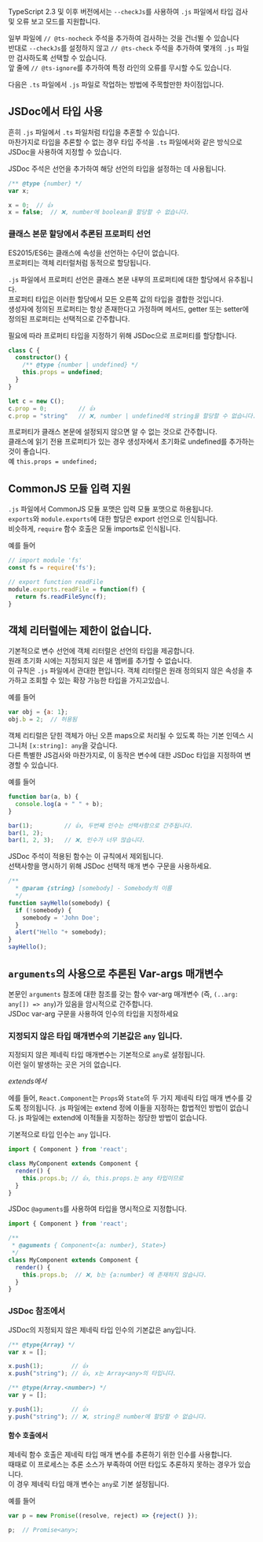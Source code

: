 TypeScript 2.3 및 이후 버전에서는 `--checkJs`를 사용하여 `.js` 파일에서 타입 검사 및 오류 보고 모드를 지원합니다.

일부 파일에 `// @ts-nocheck` 주석을 추가하여 검사하는 것을 건너뛸 수 있습니다<br/>
반대로 `--checkJs`를 설정하지 않고 `// @ts-check` 주석을 추가하여 몇개의 `.js` 파일 만 검사하도록 선택할 수 있습니다.<br/>
앞 줄에 `// @ts-ignore`를 추가하여 특정 라인의 오류를 무시할 수도 있습니다.

다음은 `.ts` 파일에서 `.js` 파일로 작업하는 방법에 주목할만한 차이점입니다.

## JSDoc에서 타입 사용

흔히 `.js` 파일에서 `.ts` 파일처럼 타입을 추혼할 수 있습니다.<br/>
마찬가지로 타입을 추론할 수 없는 경우 타입 주석을 `.ts` 파일에서와 같은 방식으로 JSDoc을 사용하여 지정할 수 있습니다.

JSDoc 주석은 선언을 추가하여 해당 선언의 타입을 설정하는 데 사용됩니다.

```js
/** @type {number} */
var x;

x = 0;  // 👍
x = false;  // ❌, number에 boolean을 할당할 수 없습니다.
```

### 클래스 본문 할당에서 추론된 프로퍼티 선언

ES2015/ES6는 클래스에 속성을 선언하는 수단이 없습니다.<br/>
프로퍼티는 객체 리터럴처럼 동적으로 할당됩니다.

`.js` 파일에서 프로퍼티 선언은 클래스 본문 내부의 프로퍼티에 대한 할당에서 유추됩니다.<br/>
프로퍼티 타입은 이러한 할당에서 모든 오른쪽 값의 타입을 결합한 것입니다.<br/>
생성자에 정의된 프로퍼티는 항상 존재한다고 가정하며 메서드, getter 또는 setter에 정의된 프로퍼티는 선택적으로 간주합니다.

필요에 따라 프로퍼티 타입을 지정하기 위해 JSDoc으로 프로퍼티를 할당합니다.

```ts
class C {
  constructor() {
    /** @type {number | undefined} */
    this.props = undefined;
  }
}

let c = new C();
c.prop = 0;         // 👍
c.prop = "string"   // ❌, number | undefined에 string을 할당할 수 없습니다.
```

프로퍼티가 클래스 본문에 설정되지 않으면 알 수 없는 것으로 간주합니다.<br/>
클래스에 읽기 전용 프로퍼티가 있는 경우 생성자에서 초기화로 undefined를 추가하는 것이 좋습니다.<br/>
예 `this.props = undefined;`

## CommonJS 모듈 입력 지원

`.js` 파일에서 CommonJS 모듈 포맷은 입력 모듈 포맷으로 하용됩니다.<br/>
`exports`와 `module.exports`에 대한 할당은 export 선언으로 인식됩니다.<br/>
비슷하게, `require` 함수 호출은 모둘 imports로 인식됩니다.

예를 들어

```js
// import module 'fs'
const fs = require('fs');

// export function readFile
module.exports.readFile = function(f) {
  return fs.readFileSync(f);
}
```

## 객체 리터럴에는 제한이 없습니다.

기본적으로 변수 선언에 객체 리터럴은 선언의 타입을 제공합니다.<br/>
원래 초기화 시에는 지정되지 않은 새 멤버를 추가할 수 없습니다.<br/>
이 규칙은 `.js` 파일에서 관대한 편입니다. 객체 리터럴은 원래 정의되지 않은 속성을 추가하고 조회할 수 있는 확장 가능한 타입을 가지고있습니.

예를 들어

```js
var obj = {a: 1};
obj.b = 2;  // 허용됨
```

객체 리티럴은 닫힌 객체가 아닌 오픈 maps으로 처리될 수 있도록 하는 기본 인덱스 시그니처 `[x:string]: any`을 갖습니다.<br/>
다른 특별한 JS검사와 마찬가지로, 이 동작은 변수에 대한 JSDoc 타입을 지정하여 변경할 수 있습니다.

예를 들어

```js
function bar(a, b) {
  console.log(a + " " + b);
}

bar(1);         // 👍, 두번째 인수는 선택사항으로 간주됩니다.
bar(1, 2);
bar(1, 2, 3);   // ❌, 인수가 너무 많습니다.
```

JSDoc 주석이 적용된 함수는 이 규칙에서 제외됩니다.<br/>
선택사항을 명시하기 위해 JSDoc 선택적 매개 변수 구문을 사용하세요.

```js
/**
  * @param {string} [somebody] - Somebody의 이름
  */
function sayHello(somebody) {
  if (!somebody) {
    somebody = 'John Doe';
  }
  alert("Hello "+ somebody);
}
sayHello();
```

## `arguments`의 사용으로 추론된 Var-args 매개변수

본문인 `arguments` 참조에 대한 참조를 갖는 함수 var-arg 매개변수 (즉, `(..arg: any[]) => any`)가 있음을 암시적으로 간주합니다.<br/>
JSDoc var-arg 구문을 사용하여 인수의 타입을 지정하세요

### 지정되지 않은 타입 매개변수의 기본값은 `any` 입니다.

지정되지 않은 제네릭 타입 매개변수는 기본적으로 `any`로 설정됩니다.<br/>
이런 일이 발생하는 곳은 거의 없습니다.

*extends에서*

에를 들어, `React.Component`는 `Props`와 `State`의 두 가지 제네릭 타입 매개 변수를 갖도록 정의됩니다. .js 파일에는 extend 정에 이들을 지정하는 합법적인 방법이 없습니다. js 파일에는 extend에 이적들을 지정하는 정당한 방법이 없습니다.

기본적으로 타입 인수는 `any` 입니다.

```js
import { Component } from 'react';

class MyComponent extends Component {
  render() {
    this.props.b; // 👍, this.props.는 any 타입이므로
  }
}
```

JSDoc `@aguments`를 사용하여 타입을 명시적으로 지정합니다.

```js
import { Component } from 'react';

/**
 * @aguments { Component<{a: number}, State>}
 */
class MyComponent extends Component {
  render() {
    this.props.b;  // ❌, b는 {a:number} 에 존재하지 않습니다.
  }
}
```

### JSDoc 참조에서

JSDoc의 지정되지 않은 제네릭 타입 인수의 기본값은 any입니다.

```js
/** @type{Array} */
var x = [];

x.push(1);        // 👍
x.push("string"); // 👍, x는 Array<any>의 타입니다.

/** @type(Array.<number>) */
var y = [];

y.push(1);        // 👍
y.push("string"); // ❌, string은 number에 할당할 수 없습니다.
```

#### 함수 호출에서

제네릭 함수 호출은 제네릭 타입 매개 변수를 추론하기 위한 인수를 사용합니다.<br/>
때때로 이 프로세스는 추론 소스가 부족하여 어떤 타입도 추론하지 못하는 경우가 있습니다.<br/>
이 경우 제네릭 타입 매개 변수는 `any`로 기본 설정됩니다.

예를 들어

```js
var p = new Promise((resolve, reject) => {reject() });

p;  // Promise<any>;
```
